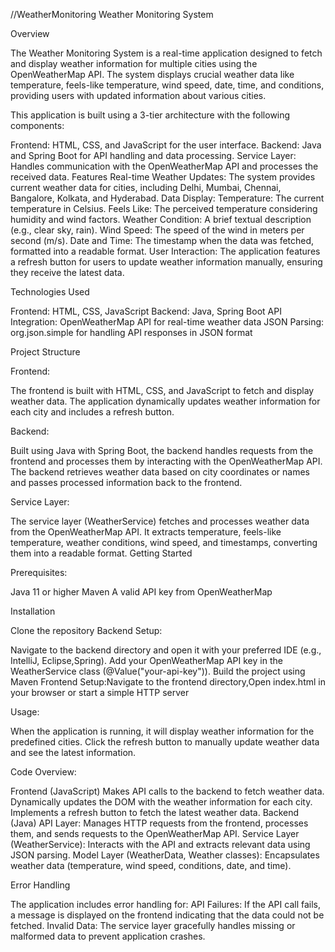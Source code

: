 //WeatherMonitoring
Weather Monitoring System

Overview

The Weather Monitoring System is a real-time application designed to fetch and display weather information for multiple cities using the OpenWeatherMap API. The system displays crucial weather data like temperature, feels-like temperature, wind speed, date, time, and conditions, providing users with updated information about various cities.

This application is built using a 3-tier architecture with the following components:

Frontend: HTML, CSS, and JavaScript for the user interface.
Backend: Java and Spring Boot for API handling and data processing.
Service Layer: Handles communication with the OpenWeatherMap API and processes the received data.
Features
Real-time Weather Updates: The system provides current weather data for cities, including Delhi, Mumbai, Chennai, Bangalore, Kolkata, and Hyderabad.
Data Display:
Temperature: The current temperature in Celsius.
Feels Like: The perceived temperature considering humidity and wind factors.
Weather Condition: A brief textual description (e.g., clear sky, rain).
Wind Speed: The speed of the wind in meters per second (m/s).
Date and Time: The timestamp when the data was fetched, formatted into a readable format.
User Interaction:
The application features a refresh button for users to update weather information manually, ensuring they receive the latest data.

Technologies Used

Frontend: HTML, CSS, JavaScript
Backend: Java, Spring Boot
API Integration: OpenWeatherMap API for real-time weather data
JSON Parsing: org.json.simple for handling API responses in JSON format

Project Structure

Frontend:

The frontend is built with HTML, CSS, and JavaScript to fetch and display weather data.
The application dynamically updates weather information for each city and includes a refresh button.

Backend:

Built using Java with Spring Boot, the backend handles requests from the frontend and processes them by interacting with the OpenWeatherMap API.
The backend retrieves weather data based on city coordinates or names and passes processed information back to the frontend.

Service Layer:

The service layer (WeatherService) fetches and processes weather data from the OpenWeatherMap API.
It extracts temperature, feels-like temperature, weather conditions, wind speed, and timestamps, converting them into a readable format.
Getting Started

Prerequisites:

Java 11 or higher
Maven
A valid API key from OpenWeatherMap

Installation

Clone the repository
Backend Setup:

Navigate to the backend directory and open it with your preferred IDE (e.g., IntelliJ, Eclipse,Spring).
Add your OpenWeatherMap API key in the WeatherService class (@Value("your-api-key")).
Build the project using Maven
Frontend Setup:Navigate to the frontend directory,Open index.html in your browser or start a simple HTTP server
 
Usage:

When the application is running, it will display weather information for the predefined cities.
Click the refresh button to manually update weather data and see the latest information.

Code Overview:

Frontend (JavaScript)
Makes API calls to the backend to fetch weather data.
Dynamically updates the DOM with the weather information for each city.
Implements a refresh button to fetch the latest weather data.
Backend (Java)
API Layer: Manages HTTP requests from the frontend, processes them, and sends requests to the OpenWeatherMap API.
Service Layer (WeatherService): Interacts with the API and extracts relevant data using JSON parsing.
Model Layer (WeatherData, Weather classes): Encapsulates weather data (temperature, wind speed, conditions, date, and time).

Error Handling

The application includes error handling for:
API Failures: If the API call fails, a message is displayed on the frontend indicating that the data could not be fetched.
Invalid Data: The service layer gracefully handles missing or malformed data to prevent application crashes.
